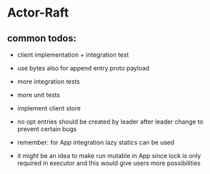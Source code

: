 # Actor-Raft

## common todos:


- client implementation + integration test
- use bytes also for append entry proto payload


- more integration tests
- more unit tests 


- implement client store
- no opt entries should be created by leader after leader change to prevent certain bugs


- remember: for App integration lazy statics can be used 
- it might be an idea to make run mutable in App since lock is only required in executor and this would give users more possibilities
